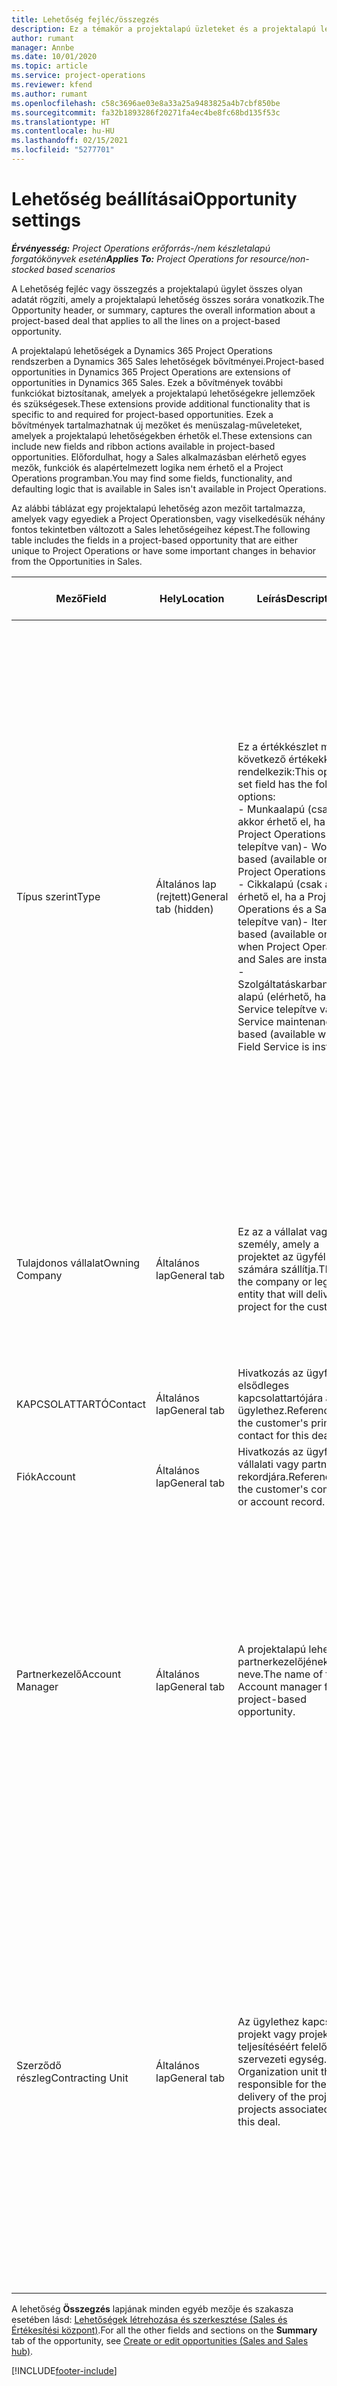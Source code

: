 ```yaml
---
title: Lehetőség fejléc/összegzés
description: Ez a témakör a projektalapú üzleteket és a projektalapú lehetőségsorokat ismerteti.
author: rumant
manager: Annbe
ms.date: 10/01/2020
ms.topic: article
ms.service: project-operations
ms.reviewer: kfend
ms.author: rumant
ms.openlocfilehash: c58c3696ae03e8a33a25a9483825a4b7cbf850be
ms.sourcegitcommit: fa32b1893286f20271fa4ec4be8fc68bd135f53c
ms.translationtype: HT
ms.contentlocale: hu-HU
ms.lasthandoff: 02/15/2021
ms.locfileid: "5277701"
---
```

# <a name="opportunity-settings"></a><span data-ttu-id="5c497-103">Lehetőség beállításai</span><span class="sxs-lookup"><span data-stu-id="5c497-103">Opportunity settings</span></span>

<span data-ttu-id="5c497-104">_**Érvényesség:** Project Operations erőforrás-/nem készletalapú forgatókönyvek esetén_</span><span class="sxs-lookup"><span data-stu-id="5c497-104">_**Applies To:** Project Operations for resource/non-stocked based scenarios_</span></span>


<span data-ttu-id="5c497-105">A Lehetőség fejléc vagy összegzés a projektalapú ügylet összes olyan adatát rögzíti, amely a projektalapú lehetőség összes sorára vonatkozik.</span><span class="sxs-lookup"><span data-stu-id="5c497-105">The Opportunity header, or summary, captures the overall information about a project-based deal that applies to all the lines on a project-based opportunity.</span></span>

<span data-ttu-id="5c497-106">A projektalapú lehetőségek a Dynamics 365 Project Operations rendszerben a Dynamics 365 Sales lehetőségek bővítményei.</span><span class="sxs-lookup"><span data-stu-id="5c497-106">Project-based opportunities in Dynamics 365 Project Operations are extensions of opportunities in Dynamics 365 Sales.</span></span> <span data-ttu-id="5c497-107">Ezek a bővítmények további funkciókat biztosítanak, amelyek a projektalapú lehetőségekre jellemzőek és szükségesek.</span><span class="sxs-lookup"><span data-stu-id="5c497-107">These extensions provide additional functionality that is specific to and required for project-based opportunities.</span></span> <span data-ttu-id="5c497-108">Ezek a bővítmények tartalmazhatnak új mezőket és menüszalag-műveleteket, amelyek a projektalapú lehetőségekben érhetők el.</span><span class="sxs-lookup"><span data-stu-id="5c497-108">These extensions can include new fields and ribbon actions available in project-based opportunities.</span></span> <span data-ttu-id="5c497-109">Előfordulhat, hogy a Sales alkalmazásban elérhető egyes mezők, funkciók és alapértelmezett logika nem érhető el a Project Operations programban.</span><span class="sxs-lookup"><span data-stu-id="5c497-109">You may find some fields, functionality, and defaulting logic that is available in Sales isn't available in Project Operations.</span></span>

<span data-ttu-id="5c497-110">Az alábbi táblázat egy projektalapú lehetőség azon mezőit tartalmazza, amelyek vagy egyediek a Project Operationsben, vagy viselkedésük néhány fontos tekintetben változott a Sales lehetőségeihez képest.</span><span class="sxs-lookup"><span data-stu-id="5c497-110">The following table includes the fields in a project-based opportunity that are either unique to Project Operations or have some important changes in behavior from the Opportunities in Sales.</span></span>

| <span data-ttu-id="5c497-111">**Mező**</span><span class="sxs-lookup"><span data-stu-id="5c497-111">**Field**</span></span> | <span data-ttu-id="5c497-112">**Hely**</span><span class="sxs-lookup"><span data-stu-id="5c497-112">**Location**</span></span> | <span data-ttu-id="5c497-113">**Leírás**</span><span class="sxs-lookup"><span data-stu-id="5c497-113">**Description**</span></span> | <span data-ttu-id="5c497-114">**Alsóbb rétegbeli hatás**</span><span class="sxs-lookup"><span data-stu-id="5c497-114">**Downstream impact**</span></span> |
| --- | --- | --- | --- |
| <span data-ttu-id="5c497-115">Típus szerint</span><span class="sxs-lookup"><span data-stu-id="5c497-115">Type</span></span> | <span data-ttu-id="5c497-116">Általános lap (rejtett)</span><span class="sxs-lookup"><span data-stu-id="5c497-116">General tab (hidden)</span></span> | <span data-ttu-id="5c497-117">Ez a értékkészlet mező a következő értékekkel rendelkezik:</span><span class="sxs-lookup"><span data-stu-id="5c497-117">This option set field has the following options:</span></span></br><span data-ttu-id="5c497-118">- Munkaalapú (csak akkor érhető el, ha a Project Operations telepítve van)</span><span class="sxs-lookup"><span data-stu-id="5c497-118">- Work-based (available only with Project Operations)</span></span></br><span data-ttu-id="5c497-119">- Cikkalapú (csak akkor érhető el, ha a Project Operations és a Sales telepítve van)</span><span class="sxs-lookup"><span data-stu-id="5c497-119">- Item-based (available only when Project Operations and Sales are installed)</span></span></br><span data-ttu-id="5c497-120">- Szolgáltatáskarbantartás-alapú (elérhető, ha a Field Service telepítve van)</span><span class="sxs-lookup"><span data-stu-id="5c497-120">- Service maintenance-based (available when Field Service is installed)</span></span> | <span data-ttu-id="5c497-121">A Project Operations alkalmazás használatakor a program automatikusan **Munkaalapú** értékre állítja a mezőt, amely projektalapúként osztályozza a lehetőséget.</span><span class="sxs-lookup"><span data-stu-id="5c497-121">When you use Project Operations, this field value is automatically set to **Work-based** which classifies the Opportunity as project-based.</span></span> <span data-ttu-id="5c497-122">Projektalapú lehetőség szükséges ahhoz, hogy az adott üzletre vonatkozóan a későbbi értékesítési folyamatban az összes projektspecifikus kiterjesztés és funkció engedélyezve legyen.</span><span class="sxs-lookup"><span data-stu-id="5c497-122">An Opportunity should be project-based to enable all project-specific extensions and functionality in the downstream sales process for this deal.</span></span> |
| <span data-ttu-id="5c497-123">Tulajdonos vállalat</span><span class="sxs-lookup"><span data-stu-id="5c497-123">Owning Company</span></span> | <span data-ttu-id="5c497-124">Általános lap</span><span class="sxs-lookup"><span data-stu-id="5c497-124">General tab</span></span> | <span data-ttu-id="5c497-125">Ez az a vállalat vagy jogi személy, amely a projektet az ügyfél számára szállítja.</span><span class="sxs-lookup"><span data-stu-id="5c497-125">This is the company or legal entity that will deliver the project for the customer.</span></span> | <span data-ttu-id="5c497-126">A program ezt a mezőinformációt a lehetőségből létrehozott projektárajánlat megfelelő mezőjébe másolja.</span><span class="sxs-lookup"><span data-stu-id="5c497-126">This field information will be copied to the corresponding field on the Project quote that is created from this Opportunity.</span></span> |
| <span data-ttu-id="5c497-127">KAPCSOLATTARTÓ</span><span class="sxs-lookup"><span data-stu-id="5c497-127">Contact</span></span> | <span data-ttu-id="5c497-128">Általános lap</span><span class="sxs-lookup"><span data-stu-id="5c497-128">General tab</span></span> | <span data-ttu-id="5c497-129">Hivatkozás az ügyfél elsődleges kapcsolattartójára az ügylethez.</span><span class="sxs-lookup"><span data-stu-id="5c497-129">Reference to the customer's primary contact for this deal.</span></span> | |
| <span data-ttu-id="5c497-130">Fiók</span><span class="sxs-lookup"><span data-stu-id="5c497-130">Account</span></span> | <span data-ttu-id="5c497-131">Általános lap</span><span class="sxs-lookup"><span data-stu-id="5c497-131">General tab</span></span> | <span data-ttu-id="5c497-132">Hivatkozás az ügyfél vállalati vagy partneri rekordjára.</span><span class="sxs-lookup"><span data-stu-id="5c497-132">Reference to the customer's company or account record.</span></span> | |
| <span data-ttu-id="5c497-133">Partnerkezelő</span><span class="sxs-lookup"><span data-stu-id="5c497-133">Account Manager</span></span> | <span data-ttu-id="5c497-134">Általános lap</span><span class="sxs-lookup"><span data-stu-id="5c497-134">General tab</span></span> | <span data-ttu-id="5c497-135">A projektalapú lehetőség partnerkezelőjének neve.</span><span class="sxs-lookup"><span data-stu-id="5c497-135">The name of the Account manager for this project-based opportunity.</span></span> | <span data-ttu-id="5c497-136">A partnerkezelő felelős az ügyféllel való kapcsolat kezeléséért a projekt teljesítése során.</span><span class="sxs-lookup"><span data-stu-id="5c497-136">The Account manager is responsible for managing the relationship with the customer through the completion of this project.</span></span> <span data-ttu-id="5c497-137">A partnerkezelőhöz kötött foglalható erőforrásrekord alapján a szerződő részleg az alapértelmezett értéket veszi fel.</span><span class="sxs-lookup"><span data-stu-id="5c497-137">Based on the bookable resource record tied to the Account manager, the contracting unit is defaulted.</span></span> |
| <span data-ttu-id="5c497-138">Szerződő részleg</span><span class="sxs-lookup"><span data-stu-id="5c497-138">Contracting Unit</span></span> | <span data-ttu-id="5c497-139">Általános lap</span><span class="sxs-lookup"><span data-stu-id="5c497-139">General tab</span></span> | <span data-ttu-id="5c497-140">Az ügylethez kapcsolódó projekt vagy projektek teljesítéséért felelős szervezeti egység.</span><span class="sxs-lookup"><span data-stu-id="5c497-140">The Organization unit that is responsible for the delivery of the project or projects associated with this deal.</span></span> | <span data-ttu-id="5c497-141">A szerződő egység a vállalat azon részlege, amely a projekteket az üzlet lezárását követően teljesíti.</span><span class="sxs-lookup"><span data-stu-id="5c497-141">The contracting unit is the division of the company that will complete the project(s) after the deal is closed.</span></span> <span data-ttu-id="5c497-142">Minden egyes szerződő egység pénznemmel rendelkezik, és ez a pénznem kerül felhasználásra a projekthez kapcsolódó becsült és ténylegesen felmerült költségek jelentésére.</span><span class="sxs-lookup"><span data-stu-id="5c497-142">Every contracting unit has a currency, and this currency is used to report estimated and actual costs incurred during the project.</span></span> |

<span data-ttu-id="5c497-143">A lehetőség **Összegzés** lapjának minden egyéb mezője és szakasza esetében lásd: [Lehetőségek létrehozása és szerkesztése (Sales és Értékesítési központ)](https://docs.microsoft.com/dynamics365/sales-enterprise/create-edit-opportunity-sales).</span><span class="sxs-lookup"><span data-stu-id="5c497-143">For all the other fields and sections on the **Summary** tab of the opportunity, see [Create or edit opportunities (Sales and Sales hub)](https://docs.microsoft.com/dynamics365/sales-enterprise/create-edit-opportunity-sales).</span></span>


[!INCLUDE[footer-include](../includes/footer-banner.md)]